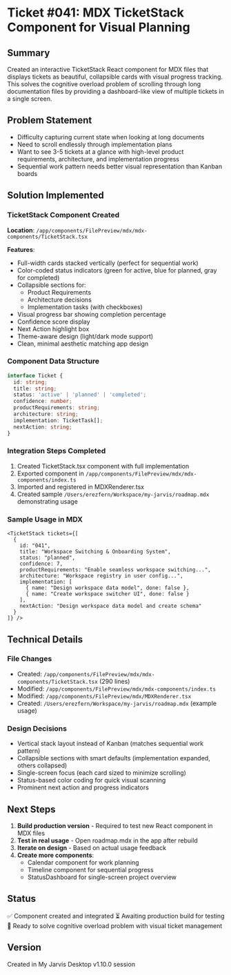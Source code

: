 # Ticket #041: MDX TicketStack Component for Visual Planning

## Summary
Created an interactive TicketStack React component for MDX files that displays tickets as beautiful, collapsible cards with visual progress tracking. This solves the cognitive overload problem of scrolling through long documentation files by providing a dashboard-like view of multiple tickets in a single screen.

## Problem Statement
- Difficulty capturing current state when looking at long documents
- Need to scroll endlessly through implementation plans
- Want to see 3-5 tickets at a glance with high-level product requirements, architecture, and implementation progress
- Sequential work pattern needs better visual representation than Kanban boards

## Solution Implemented

### TicketStack Component Created
**Location**: `/app/components/FilePreview/mdx/mdx-components/TicketStack.tsx`

**Features**:
- Full-width cards stacked vertically (perfect for sequential work)
- Color-coded status indicators (green for active, blue for planned, gray for completed)
- Collapsible sections for:
  - Product Requirements
  - Architecture decisions
  - Implementation tasks (with checkboxes)
- Visual progress bar showing completion percentage
- Confidence score display
- Next Action highlight box
- Theme-aware design (light/dark mode support)
- Clean, minimal aesthetic matching app design

### Component Data Structure
```typescript
interface Ticket {
  id: string;
  title: string;
  status: 'active' | 'planned' | 'completed';
  confidence: number;
  productRequirements: string;
  architecture: string;
  implementation: TicketTask[];
  nextAction: string;
}
```

### Integration Steps Completed
1. Created TicketStack.tsx component with full implementation
2. Exported component in `/app/components/FilePreview/mdx/mdx-components/index.ts`
3. Imported and registered in MDXRenderer.tsx
4. Created sample `/Users/erezfern/Workspace/my-jarvis/roadmap.mdx` demonstrating usage

### Sample Usage in MDX
```mdx
<TicketStack tickets={[
  {
    id: "041",
    title: "Workspace Switching & Onboarding System",
    status: "planned",
    confidence: 7,
    productRequirements: "Enable seamless workspace switching...",
    architecture: "Workspace registry in user config...",
    implementation: [
      { name: "Design workspace data model", done: false },
      { name: "Create workspace switcher UI", done: false }
    ],
    nextAction: "Design workspace data model and create schema"
  }
]} />
```

## Technical Details

### File Changes
- Created: `/app/components/FilePreview/mdx/mdx-components/TicketStack.tsx` (290 lines)
- Modified: `/app/components/FilePreview/mdx/mdx-components/index.ts`
- Modified: `/app/components/FilePreview/mdx/MDXRenderer.tsx`
- Created: `/Users/erezfern/Workspace/my-jarvis/roadmap.mdx` (example usage)

### Design Decisions
- Vertical stack layout instead of Kanban (matches sequential work pattern)
- Collapsible sections with smart defaults (implementation expanded, others collapsed)
- Single-screen focus (each card sized to minimize scrolling)
- Status-based color coding for quick visual scanning
- Prominent next action and progress indicators

## Next Steps
1. **Build production version** - Required to test new React component in MDX files
2. **Test in real usage** - Open roadmap.mdx in the app after rebuild
3. **Iterate on design** - Based on actual usage feedback
4. **Create more components**:
   - Calendar component for work planning
   - Timeline component for sequential progress
   - StatusDashboard for single-screen project overview

## Status
✅ Component created and integrated
⏳ Awaiting production build for testing
🎯 Ready to solve cognitive overload problem with visual ticket management

## Version
Created in My Jarvis Desktop v1.10.0 session